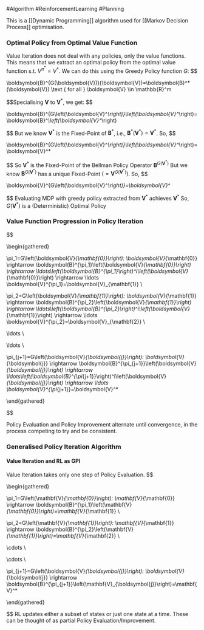 #Algorithm 
#ReinforcementLearning 
#Planning

This is a [[Dynamic Programming]] algorithm used for [[Markov Decision Process]] optimisation.

### Optimal Policy from Optimal Value Function
Value Iteration does not deal with any policies, only the value functions. This means that we extract an optimal policy from the optimal value function s.t. $V^{\pi^*} = V^*$. We can do this using the Greedy Policy function $G$:
$$

\boldsymbol{B}^{G(\boldsymbol{V})}(\boldsymbol{V})=\boldsymbol{B}^*(\boldsymbol{V}) \text { for all } \boldsymbol{V} \in \mathbb{R}^m

$$Specialising $\boldsymbol{V}$ to $\boldsymbol{V}^*$, we get:
$$

\boldsymbol{B}^{G\left(\boldsymbol{V}^*\right)}\left(\boldsymbol{V}^*\right)=\boldsymbol{B}^*\left(\boldsymbol{V}^*\right)

$$
But we know $\boldsymbol{V}^*$ is the Fixed-Point of $\boldsymbol{B}^*$, i.e., $\boldsymbol{B}^*\left(\boldsymbol{V}^*\right)=\boldsymbol{V}^*$. So,
$$

\boldsymbol{B}^{G\left(\boldsymbol{V}^*\right)}\left(\boldsymbol{V}^*\right)=\boldsymbol{V}^*

$$
So $\boldsymbol{V}^*$ is the Fixed-Point of the Bellman Policy Operator $\boldsymbol{B}^{G\left(\boldsymbol{V}^*\right)}$ But we know $\boldsymbol{B}^{G\left(\boldsymbol{V}^*\right)}$ has a unique Fixed-Point $\left(=\boldsymbol{V}^{G\left(\boldsymbol{V}^*\right)}\right)$. So,
$$

\boldsymbol{V}^{G\left(\boldsymbol{V}^*\right)}=\boldsymbol{V}^*

$$
Evaluating MDP with greedy policy extracted from $\boldsymbol{V}^*$ achieves $\boldsymbol{V}^*$ So, $G\left(\boldsymbol{V}^*\right)$ is a (Deterministic) Optimal Policy  

### Value Function Progression in Policy Iteration

$$

\begin{gathered}

\pi_1=G\left(\boldsymbol{V}_{\mathbf{0}}\right): \boldsymbol{V}_{\mathbf{0}} \rightarrow \boldsymbol{B}^{\pi_1}\left(\boldsymbol{V}_{\mathbf{0}}\right) \rightarrow \ldots\left(\boldsymbol{B}^{\pi_1}\right)^i\left(\boldsymbol{V}_{\mathbf{0}}\right) \rightarrow \ldots \boldsymbol{V}^{\pi_1}=\boldsymbol{V}_{\mathbf{1}} \\

\pi_2=G\left(\boldsymbol{V}_{\mathbf{1}}\right): \boldsymbol{V}_{\mathbf{1}} \rightarrow \boldsymbol{B}^{\pi_2}\left(\boldsymbol{V}_{\mathbf{1}}\right) \rightarrow \ldots\left(\boldsymbol{B}^{\pi_2}\right)^i\left(\boldsymbol{V}_{\mathbf{1}}\right) \rightarrow \ldots \boldsymbol{V}^{\pi_2}=\boldsymbol{V}_{\mathbf{2}} \\

\ldots \\

\ldots \\

\pi_{j+1}=G\left(\boldsymbol{V}_{\boldsymbol{j}}\right): \boldsymbol{V}_{\boldsymbol{j}} \rightarrow \boldsymbol{B}^{\pi_{j+1}}\left(\boldsymbol{V}_{\boldsymbol{j}}\right) \rightarrow \ldots\left(\boldsymbol{B}^{\pi_{j+1}}\right)^i\left(\boldsymbol{V}_{\boldsymbol{j}}\right) \rightarrow \ldots \boldsymbol{V}^{\pi_{j+1}}=\boldsymbol{V}^*

\end{gathered}

$$

Policy Evaluation and Policy Improvement alternate until convergence, in the process competing to try and be consistent.  

### Generalised Policy Iteration Algorithm
#### Value Iteration and RL as GPI
Value Iteration takes only one step of Policy Evaluation.
$$

\begin{gathered}

\pi_1=G\left(\mathbf{V}_{\mathbf{0}}\right): \mathbf{V}_{\mathbf{0}} \rightarrow \boldsymbol{B}^{\pi_1}\left(\mathbf{V}_{\mathbf{0}}\right)=\mathbf{V}_{\mathbf{1}} \\

\pi_2=G\left(\mathbf{V}_{\mathbf{1}}\right): \mathbf{V}_{\mathbf{1}} \rightarrow \boldsymbol{B}^{\pi_2}\left(\mathbf{V}_{\mathbf{1}}\right)=\mathbf{V}_{\mathbf{2}} \\

\cdots \\

\cdots \\

\pi_{j+1}=G\left(\boldsymbol{V}_{\boldsymbol{j}}\right): \boldsymbol{V}_{\boldsymbol{j}} \rightarrow \boldsymbol{B}^{\pi_{j+1}}\left(\mathbf{V}_{\boldsymbol{j}}\right)=\mathbf{V}^*

\end{gathered}

$$
RL updates either a subset of states or just one state at a time. These can be thought of as partial Policy Evaluation/Improvement.